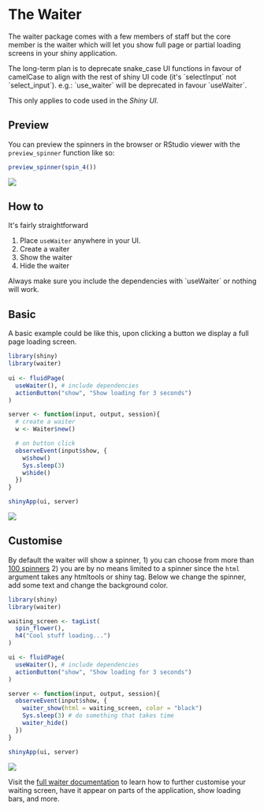 # The Waiter

The waiter package comes with a few members of staff but the core member is the waiter which will let you show full page or partial loading screens in your shiny application.

<Note type='danger'>
The long-term plan is to deprecate snake_case UI functions 
in favour of camelCase to align with the rest
of shiny UI code (it's `selectInput` not `select_input`).
e.g.: `use_waiter` will be deprecated in
favour  `useWaiter`.

This only applies to code used in the _Shiny UI._  
</Note>

## Preview

You can preview the spinners in the browser or RStudio viewer with the `preview_spinner` function like so:

```r
preview_spinner(spin_4())
```

![](_assets/img/waiter-preview.png)

## How to

It's fairly straightforward

1. Place `useWaiter` anywhere in your UI.
2. Create a waiter
3. Show the waiter
4. Hide the waiter

<Note type='tip'>
Always make sure you include the dependencies with `useWaiter` or nothing will work.
</Note>

## Basic

A basic example could be like this, upon clicking a button we display a full page loading screen.

``` r
library(shiny)
library(waiter)
 
ui <- fluidPage(
  useWaiter(), # include dependencies
  actionButton("show", "Show loading for 3 seconds")
)

server <- function(input, output, session){
  # create a waiter
  w <- Waiter$new()

  # on button click
  observeEvent(input$show, {
    w$show()
    Sys.sleep(3)
    w$hide()
  })
}

shinyApp(ui, server)
```
![](_assets/img/waiter.gif)

## Customise

By default the waiter will show a spinner, 1) you can choose from more than [100 spinners](https://shiny.john-coene.com/waiter/) 2) you are by no means limited to a spinner since the `html` argument takes any htmltools or shiny tag. Below we change the spinner, add some text and change the background color.

``` r
library(shiny)
library(waiter)

waiting_screen <- tagList(
  spin_flower(),
  h4("Cool stuff loading...")
) 

ui <- fluidPage(
  useWaiter(), # include dependencies
  actionButton("show", "Show loading for 3 seconds")
)

server <- function(input, output, session){
  observeEvent(input$show, {
    waiter_show(html = waiting_screen, color = "black")
    Sys.sleep(3) # do something that takes time
    waiter_hide()
  })
}

shinyApp(ui, server)
```

![](_assets/img/waiter-text.gif)

Visit the [full waiter documentation](/waiter) to learn how to further customise your waiting screen, have it appear on parts of the application, show loading bars, and more.
